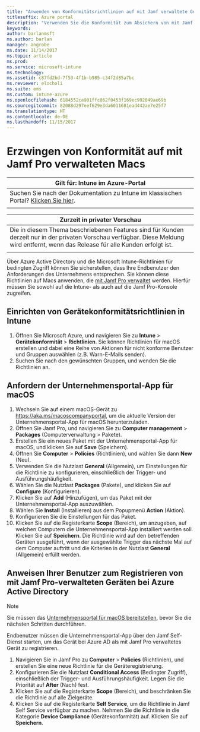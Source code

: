 ```yaml
---
title: "Anwenden von Konformitätsrichtlinien auf mit Jamf verwaltete Geräte"
titlesuffix: Azure portal
description: "Verwenden Sie die Konformität zum Absichern von mit Jamf verwalteten Geräten."
keywords: 
author: barlanmsft
ms.author: barlan
manager: angrobe
ms.date: 11/14/2017
ms.topic: article
ms.prod: 
ms.service: microsoft-intune
ms.technology: 
ms.assetid: c87fd2bd-7f53-4f1b-b985-c34f2d85a7bc
ms.reviewer: elocholi
ms.suite: ems
ms.custom: intune-azure
ms.openlocfilehash: 6184552ce901ffc062f0453f169ec992049ae69b
ms.sourcegitcommit: 82088d297eef629e3da6011681ead442ae7e25f7
ms.translationtype: HT
ms.contentlocale: de-DE
ms.lasthandoff: 11/15/2017
---
```

# <a name="enforce-compliance-on-macs-managed-with-jamf-pro"></a>Erzwingen von Konformität auf mit Jamf Pro verwalteten Macs

|Gilt für: Intune im Azure-Portal |
|--|
|Suchen Sie nach der Dokumentation zu Intune im klassischen Portal? [Klicken Sie hier](/intune/introduction-intune?toc=/intune-classic/toc.json).|
| |

|Zurzeit in privater Vorschau|
|--|
|Die in diesem Thema beschriebenen Features sind für Kunden derzeit nur in der privaten Vorschau verfügbar. Diese Meldung wird entfernt, wenn das Release für alle Kunden erfolgt ist.|
| |

Über Azure Active Directory und die Microsoft Intune-Richtlinien für bedingten Zugriff können Sie sicherstellen, dass Ihre Endbenutzer den Anforderungen des Unternehmens entsprechen. Sie können diese Richtlinien auf Macs anwenden, die [mit Jamf Pro verwaltet](conditional-access-integrate-jamf.md) werden. Hierfür müssen Sie sowohl auf die Intune- als auch auf die Jamf Pro-Konsole zugreifen.

## <a name="set-up-device-compliance-policies-in-intune"></a>Einrichten von Gerätekonformitätsrichtlinien in Intune

1. Öffnen Sie Microsoft Azure, und navigieren Sie zu **Intune** > **Gerätekonformität** > **Richtlinien**. Sie können Richtlinien für macOS erstellen und dabei eine Reihe von Aktionen für nicht konforme Benutzer und Gruppen auswählen (z.B. Warn-E-Mails senden).
2. Suchen Sie nach den gewünschten Gruppen, und wenden Sie die Richtlinien an.

## <a name="require-the-company-portal-app-for-macos"></a>Anfordern der Unternehmensportal-App für macOS

1. Wechseln Sie auf einem macOS-Gerät zu https://aka.ms/macoscompanyportal, um die aktuelle Version der Unternehmensportal-App für macOS herunterzuladen.
2. Öffnen Sie Jamf Pro, und navigieren Sie zu **Computer management** > **Packages** (Computerverwaltung > Pakete).
3. Erstellen Sie ein neues Paket mit der Unternehmensportal-App für macOS, und klicken Sie auf **Save** (Speichern).
4. Öffnen Sie **Computer** > **Policies** (Richtlinien), und wählen Sie dann **New** (Neu).
5. Verwenden Sie die Nutzlast **General** (Allgemein), um Einstellungen für die Richtlinie zu konfigurieren, einschließlich der Trigger- und Ausführungshäufigkeit.
6. Wählen Sie die Nutzlast **Packages** (Pakete), und klicken Sie auf **Configure** (Konfigurieren).
7. Klicken Sie auf **Add** (Hinzufügen), um das Paket mit der Unternehmensportal-App auszuwählen.
8. Wählen Sie **Install** (Installieren) aus dem Popupmenü **Action** (Aktion).
9. Konfigurieren Sie die Einstellungen für das Paket.
10. Klicken Sie auf die Registerkarte **Scope** (Bereich), um anzugeben, auf welchen Computern die Unternehmensportal-App installiert werden soll. Klicken Sie auf **Speichern**. Die Richtlinie wird auf den betreffenden Geräten ausgeführt, wenn der ausgewählte Trigger das nächste Mal auf dem Computer auftritt und die Kriterien in der Nutzlast **General** (Allgemein) erfüllt werden.

## <a name="direct-your-users-to-register-jamf-pro-managed-devices-with-azure-active-directory"></a>Anweisen Ihrer Benutzer zum Registrieren von mit Jamf Pro-verwalteten Geräten bei Azure Active Directory

> [!NOTE]
> Sie müssen das [Unternehmensportal für macOS bereitstellen](conditional-access-assign-jamf.md#require-the-company-portal-app-for-macos), bevor Sie die nächsten Schritten durchführen.  

Endbenutzer müssen die Unternehmensportal-App über den Jamf Self-Dienst starten, um das Gerät bei Azure AD als mit Jamf Pro verwaltetes Gerät zu registrieren.

1. Navigieren Sie in Jamf Pro zu **Computer** > **Policies** (Richtlinien), und erstellen Sie eine neue Richtlinie für die Geräteregistrierung.
2. Konfigurieren Sie die Nutzlast **Conditional Access** (Bedingter Zugriff), einschließlich der Trigger- und Ausführungshäufigkeit. Legen Sie die Priorität auf **After** (Nach) fest.
3. Klicken Sie auf die Registerkarte **Scope** (Bereich), und beschränken Sie die Richtlinie auf alle Zielgeräte.
4. Klicken Sie auf die Registerkarte **Self Service**, um die Richtlinie in Jamf Self Service verfügbar zu machen. Nehmen Sie die Richtlinie in die Kategorie **Device Compliance** (Gerätekonformität) auf. Klicken Sie auf **Speichern**.
